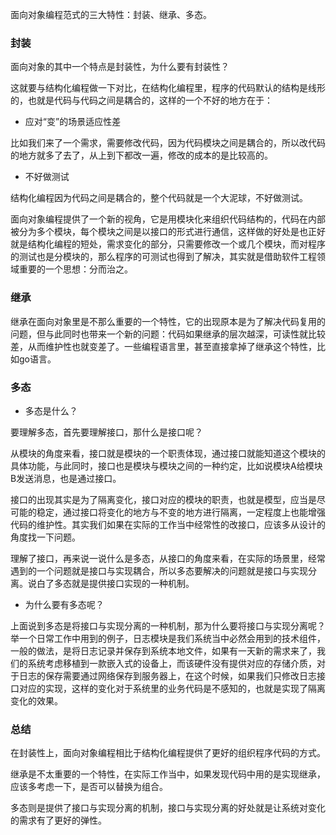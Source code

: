 面向对象编程范式的三大特性：封装、继承、多态。



### 封装

面向对象的其中一个特点是封装性，为什么要有封装性？

这就要与结构化编程做一下对比，在结构化编程里，程序的代码默认的结构是线形的，也就是代码与代码之间是耦合的，这样的一个不好的地方在于：

- 应对“变”的场景适应性差

比如我们来了一个需求，需要修改代码，因为代码模块之间是耦合的，所以改代码的地方就多了去了，从上到下都改一遍，修改的成本的是比较高的。

- 不好做测试

结构化编程因为代码之间是耦合的，整个代码就是一个大泥球，不好做测试。



面向对象编程提供了一个新的视角，它是用模块化来组织代码结构的，代码在内部被分为多个模块，每个模块之间是以接口的形式进行通信，这样做的好处是也正好就是结构化编程的短处，需求变化的部分，只需要修改一个或几个模块，而对程序的测试也是分模块的，那么程序的可测试也得到了解决，其实就是借助软件工程领域重要的一个思想：分而治之。



### 继承

继承在面向对象里是不那么重要的一个特性，它的出现原本是为了解决代码复用的问题，但与此同时也带来一个新的问题：代码如果继承的层次越深，可读性就比较差，从而维护性也就变差了。一些编程语言里，甚至直接拿掉了继承这个特性，比如go语言。



### 多态

- 多态是什么？

要理解多态，首先要理解接口，那什么是接口呢？

从模块的角度来看，接口就是模块的一个职责体现，通过接口就能知道这个模块的具体功能，与此同时，接口也是模块与模块之间的一种约定，比如说模块A给模块B发送消息，也是通过接口。

接口的出现其实是为了隔离变化，接口对应的模块的职责，也就是模型，应当是尽可能的稳定，通过接口将变化的地方与不变的地方进行隔离，一定程度上也能增强代码的维护性。其实我们如果在实际的工作当中经常性的改接口，应该多从设计的角度找一下问题。

理解了接口，再来说一说什么是多态，从接口的角度来看，在实际的场景里，经常遇到的一个问题就是接口与实现耦合，所以多态要解决的问题就是接口与实现分离。说白了多态就是提供接口实现的一种机制。

- 为什么要有多态呢？

上面说到多态是将接口与实现分离的一种机制，那为什么要将接口与实现分离呢？举一个日常工作中用到的例子，日志模块是我们系统当中必然会用到的技术组件，一般的做法，是将日志记录并保存到系统本地文件，如果有一天新的需求来了，我们的系统考虑移植到一款嵌入式的设备上，而该硬件没有提供对应的存储介质，对于日志的保存需要通过网络保存到服务器上，在这个时候，如果我们只修改日志接口对应的实现，这样的变化对于系统里的业务代码是不感知的，也就是实现了隔离变化的效果。



### 总结 

在封装性上，面向对象编程相比于结构化编程提供了更好的组织程序代码的方式。

继承是不太重要的一个特性，在实际工作当中，如果发现代码中用的是实现继承，应该多考虑一下，是否可以替换为组合。

多态则是提供了接口与实现分离的机制，接口与实现分离的好处就是让系统对变化的需求有了更好的弹性。